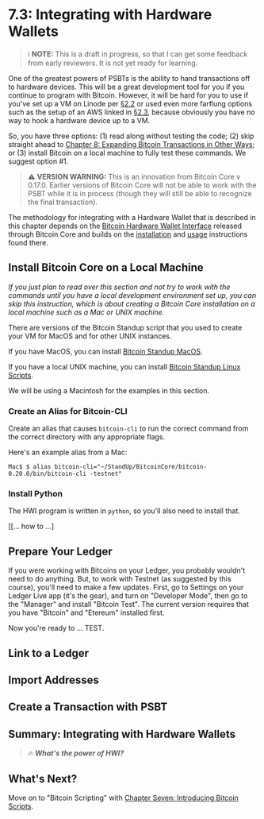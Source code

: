 # 7.3: Integrating with Hardware Wallets

> :information_source: **NOTE:** This is a draft in progress, so that I can get some feedback from early reviewers. It is not yet ready for learning.

One of the greatest powers of PSBTs is the ability to hand transactions off to hardware devices. This will be a great development tool for you if you continue to program with Bitcoin. However, it will be hard for you to use if you've set up a VM on Linode per [§2.2](https://github.com/BlockchainCommons/Learning-Bitcoin-from-the-Command-Line/blob/master/02_2_Setting_Up_a_Bitcoin-Core_VPS_with_StackScript.md) or used even more farflung options such as the setup of an AWS linked in [§2.3](https://github.com/BlockchainCommons/Learning-Bitcoin-from-the-Command-Line/blob/master/02_3_Setting_Up_Bitcoin_Core_Other.md), because obviously you have no way to hook a hardware device up to a VM. 

So, you have three options: (1) read along without testing the code; (2) skip straight ahead to [Chapter 8: Expanding Bitcoin Transactions in Other Ways](08_0_Expanding_Bitcoin_Transactions_Other.md); or (3) install Bitcoin on a local machine to fully test these commands. We suggest option #1.

> :warning: **VERSION WARNING:** This is an innovation from Bitcoin Core v 0.17.0. Earlier versions of Bitcoin Core will not be able to work with the PSBT while it is in process (though they will still be able to recognize the final transaction).

The methodology for integrating with a Hardware Wallet that is described in this chapter depends on the [Bitcoin Hardware Wallet Interface](https://github.com/bitcoin-core/HWI) released through Bitcoin Core and builds on the [installation](https://github.com/bitcoin-core/HWI/blob/master/README.md) and [usage](https://github.com/bitcoin-core/HWI/blob/master/docs/bitcoin-core-usage.md) instructions found there.

## Install Bitcoin Core on a Local Machine

_If you just plan to read over this section and not try to work with the commands until you have a local development environment set up, you can skip this instruction, which is about creating a Bitcoin Core installation on a local machine such as a Mac or UNIX machine._

There are versions of the Bitcoin Standup script that you used to create your VM for MacOS and for other UNIX instances.

If you have MacOS, you can install [Bitcoin Standup MacOS](https://github.com/BlockchainCommons/Bitcoin-Standup-MacOS/blob/master/README.md).

If you have a local UNIX machine, you can install [Bitcoin Standup Linux Scripts](https://github.com/BlockchainCommons/Bitcoin-Standup-MacOS/blob/master/README.md).

We will be using a Macintosh for the examples in this section.

### Create an Alias for Bitcoin-CLI

Create an alias that causes `bitcoin-cli` to run the correct command from the correct directory with any appropriate flags.

Here's an example alias from a Mac:
```
Mac$ $ alias bitcoin-cli="~/StandUp/BitcoinCore/bitcoin-0.20.0/bin/bitcoin-cli -testnet"
```

### Install Python

The HWI program is written in `python`, so you'll also need to install that.

[[... how to ...]

## Prepare Your Ledger

If you were working with Bitcoins on your Ledger, you probably wouldn't need to do anything. But, to work with Testnet (as suggested by this course), you'll need to make a few updates. First, go to Settings on your Ledger Live app (it's the gear), and turn on "Developer Mode", then go to the "Manager" and install "Bitcoin Test". The current version requires that you have "Bitcoin" and "Etereum" installed first.

Now you're ready to ... TEST.

## Link to a Ledger

## Import Addresses

## Create a Transaction with PSBT

## Summary: Integrating with Hardware Wallets

> :fire: ***What's the power of HWI?***

## What's Next?

Move on to "Bitcoin Scripting" with [Chapter Seven: Introducing Bitcoin Scripts](07_0_Introducing_Bitcoin_Scripts.md).
